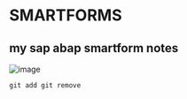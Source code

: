 # SMARTFORMS
## my sap abap **smartform notes**

![image](https://github.com/bhuvabhavik/SMARTFORMS/assets/49744703/658f47b2-6bf3-4b49-ae23-d63673bc4fc4)


`git add
git remove
`
